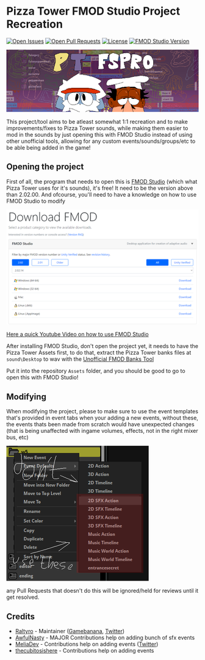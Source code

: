 # Pizza Tower FMOD Studio Project Recreation

[![Open Issues](https://badgen.net/github/open-issues/Raltyro/Pizza-Tower-fspro-Recreation)](https://github.com/Raltyro/Pizza-Tower-fspro-Recreation/issues)
[![Open Pull Requests](https://badgen.net/github/open-prs/Raltyro/Pizza-Tower-fspro-Recreation)](https://github.com/Raltyro/Pizza-Tower-fspro-Recreation/pulls)
[![License](https://img.shields.io/github/license/Raltyro/Pizza-Tower-fspro-Recreation?logo=github)](LICENSE.txt)
[![FMOD Studio Version](https://badgen.net/badge/FMOD%20Studio%20Version/2.02.00/orange)](https://www.fmod.com)

[![PT FSPRO Repository Image](.github/readme/banner-fspro.png)](https://gamebanana.com/wips/75631)

This project/tool aims to be atleast somewhat 1:1 recreation and to make improvements/fixes to Pizza Tower sounds,
while making them easier to mod in the sounds by just opening this with FMOD Studio instead of using other unofficial tools,
allowing for any custom events/sounds/groups/etc to be able being added in the game!

## Opening the project
First of all, the program that needs to open this is [FMOD Studio](https://www.fmod.com) (which what Pizza Tower uses for it's sounds),
it's free! It need to be the version above than 2.02.00. And ofcourse, you'll need to have a knowledge on how to use FMOD Studio to modify

[![Downloading FMOD Studio Preview](.github/readme/download-fmod.png)](https://www.fmod.com/download)

[Here a quick Youtube Video on how to use FMOD Studio](https://youtu.be/7A1HMOsD2eU)

After installing FMOD Studio, don't open the project yet, it needs to have the Pizza Tower Assets first, to do that,
extract the Pizza Tower banks files at `sound\Desktop` to wav with the [Unofficial FMOD Banks Tool](https://gamebanana.com/tools/12100)

Put it into the repository `Assets` folder, and you should be good to go to open this with FMOD Studio!

## Modifying
When modifying the project, please to make sure to use the event templates that's provided in event tabs when your adding a new events, without these, the events thats been made from scratch would have unexpected changes (that is being unaffected with ingame volumes, effects, not in the right mixer bus, etc)

![PT FSPRO Repository Image](.github/readme/event-defaults.png)

any Pull Requests that doesn't do this will be ignored/held for reviews until it get resolved.

## Credits
* [Raltyro](https://github.com/Raltyro) - Maintainer ([Gamebanana](https://gamebanana.com/members/1777465), [Twitter](https://twitter.com/Raltyro))
* [AwfulNasty](https://github.com/AwfulNasty) - MAJOR Contributions help on adding bunch of sfx events
* [MeliaDev](https://github.com/MeliaDev) - Contributions help on adding events ([Twitter](https://twitter.com/darkdagirl))
* [thecubitosishere](https://github.com/thecubitoishere) - Contributions help on adding events